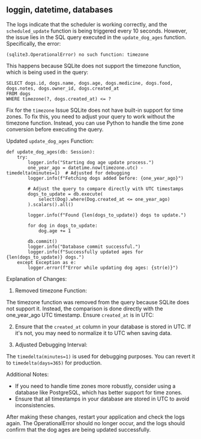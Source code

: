 ## loggin, datetime, databases

The logs indicate that the scheduler is working correctly, and the `scheduled_update` function is being triggered every 10 seconds. However, the issue lies in the SQL query executed in the `update_dog_ages` function. Specifically, the error:

`(sqlite3.OperationalError) no such function: timezone`

This happens because SQLite does not support the timezone function, which is being used in the query:

```
SELECT dogs.id, dogs.name, dogs.age, dogs.medicine, dogs.food, dogs.notes, dogs.owner_id, dogs.created_at 
FROM dogs 
WHERE timezone(?, dogs.created_at) <= ?
```

Fix for the `timezone` Issue
SQLite does not have built-in support for time zones. To fix this, you need to adjust your query to work without the timezone function. Instead, you can use Python to handle the time zone conversion before executing the query.

Updated `update_dog_ages` Function:
```
def update_dog_ages(db: Session):
    try:
        logger.info("Starting dog age update process.")
        one_year_ago = datetime.now(timezone.utc) - timedelta(minutes=1)  # Adjusted for debugging
        logger.info(f"Fetching dogs added before: {one_year_ago}")

        # Adjust the query to compare directly with UTC timestamps
        dogs_to_update = db.execute(
            select(Dog).where(Dog.created_at <= one_year_ago)
        ).scalars().all()

        logger.info(f"Found {len(dogs_to_update)} dogs to update.")

        for dog in dogs_to_update:
            dog.age += 1

        db.commit()
        logger.info("Database commit successful.")
        logger.info(f"Successfully updated ages for {len(dogs_to_update)} dogs.")
    except Exception as e:
        logger.error(f"Error while updating dog ages: {str(e)}")
```

Explanation of Changes:
1. Removed timezone Function:

The timezone function was removed from the query because SQLite does not support it.
Instead, the comparison is done directly with the one_year_ago UTC timestamp.
Ensure `created_at` is in UTC:

2. Ensure that the `created_at` column in your database is stored in UTC. If it's not, you may need to normalize it to UTC when saving data.

3. Adjusted Debugging Interval:

The `timedelta(minutes=1)` is used for debugging purposes. You can revert it to `timedelta(days=365)` for production.

Additional Notes:
* If you need to handle time zones more robustly, consider using a database like PostgreSQL, which has better support for time zones.
* Ensure that all timestamps in your database are stored in UTC to avoid inconsistencies.

After making these changes, restart your application and check the logs again. The OperationalError should no longer occur, and the logs should confirm that the dog ages are being updated successfully.